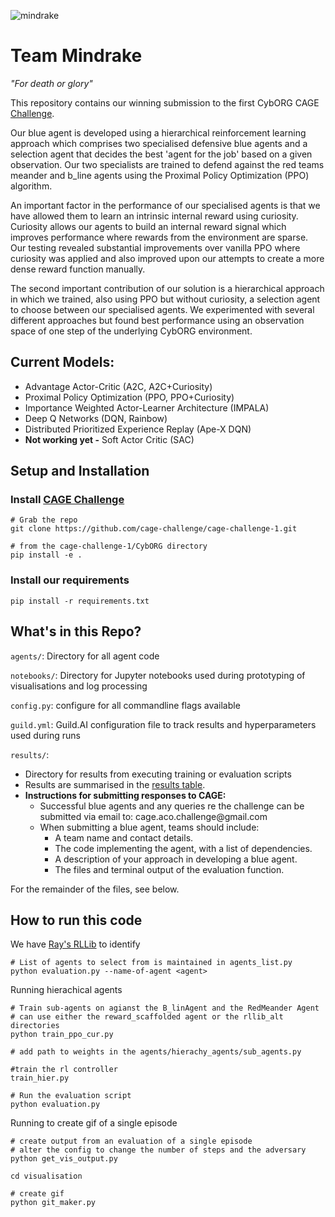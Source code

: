 
![mindrake](https://user-images.githubusercontent.com/10000317/150498045-b712992c-b569-4654-a35e-65660df3f795.png)

# Team Mindrake
*"For death or glory"*

This repository contains our winning submission to the first CybORG CAGE [Challenge](https://github\.com/cage\-challenge/cage\-challenge\-1/tree/main/CybORG).

Our blue agent is developed using a hierarchical reinforcement learning approach which comprises two specialised defensive blue agents and a selection agent that decides the best 'agent for the job' based on a given observation. Our two specialists are trained to defend against the red teams meander and b\_line agents using the Proximal Policy Optimization (PPO) algorithm.

An important factor in the performance of our specialised agents is that we have allowed them to learn an intrinsic internal reward using curiosity. Curiosity allows our agents to build an internal reward signal which improves performance where rewards from the environment are sparse. Our testing revealed substantial improvements over vanilla PPO where curiosity was applied and also improved upon our attempts to create a more dense reward function manually.

The second important contribution of our solution is a hierarchical approach in which we trained, also using PPO but without curiosity, a selection agent to choose between our specialised agents. We experimented with several different approaches but found best performance using an observation space of one step of the underlying CybORG environment. 


## Current Models:

- Advantage Actor-Critic (A2C, A2C+Curiosity)
- Proximal Policy Optimization (PPO, PPO+Curiosity)
- Importance Weighted Actor-Learner Architecture (IMPALA)
- Deep Q Networks (DQN, Rainbow)
- Distributed Prioritized Experience Replay (Ape-X DQN)
- **Not working yet -** Soft Actor Critic (SAC)

## Setup and Installation

### Install [CAGE Challenge](https://github.com/cage-challenge/cage-challenge-1)

```
# Grab the repo
git clone https://github.com/cage-challenge/cage-challenge-1.git

# from the cage-challenge-1/CybORG directory
pip install -e .
```

### Install our requirements

```
pip install -r requirements.txt
```




## What's in this Repo?

`agents/`: Directory for all agent code

`notebooks/`: Directory for Jupyter notebooks used during prototyping of visualisations and log processing

`config.py`: configure for all commandline flags available

`guild.yml`: Guild.AI configuration file to track results and hyperparameters used during runs


`results/`:

- Directory for results from executing training or evaluation scripts
- Results are summarised in the [results table](results.MD).
- **Instructions for submitting responses to CAGE:**
	- Successful blue agents and any queries re the challenge can be submitted via email to: cage\.aco\.challenge@gmail\.com
	- When submitting a blue agent, teams should include:
		- A team name and contact details\.
		- The code implementing the agent, with a list of dependencies\.
		- A description of your approach in developing a blue agent\.
		- The files and terminal output of the evaluation function\.

For the remainder of the files, see below.



## How to run this code

We have [Ray's RLLib](https://docs.ray.io/en/latest/rllib-algorithms.html) to identify

```
# List of agents to select from is maintained in agents_list.py
python evaluation.py --name-of-agent <agent>
```

Running hierachical agents

```
# Train sub-agents on agianst the B_linAgent and the RedMeander Agent
# can use either the reward_scaffolded agent or the rllib_alt directories
python train_ppo_cur.py

# add path to weights in the agents/hierachy_agents/sub_agents.py 

#train the rl controller  
train_hier.py

# Run the evaluation script
python evaluation.py
```

Running to create gif of a single episode

```
# create output from an evaluation of a single episode
# alter the config to change the number of steps and the adversary
python get_vis_output.py

cd visualisation

# create gif
python git_maker.py
```



